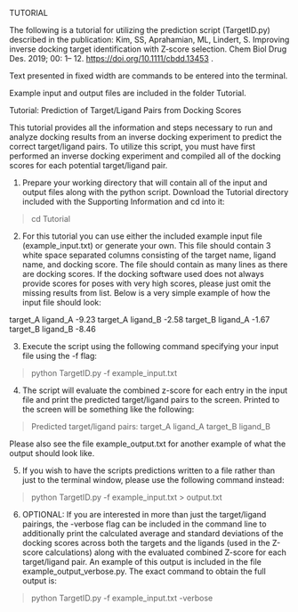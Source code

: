 TUTORIAL

The following is a tutorial for utilizing the prediction script (TargetID.py) described in the publication:
 Kim, SS, Aprahamian, ML, Lindert, S. Improving inverse docking target identification with Z‐score selection. Chem Biol Drug Des. 2019; 00: 1– 12. https://doi.org/10.1111/cbdd.13453 .

Text presented in fixed width are commands to be entered into the terminal.

Example input and output files are included in the folder Tutorial.

Tutorial: Prediction of Target/Ligand Pairs from Docking Scores

This tutorial provides all the information and steps necessary to run and analyze docking results from an inverse docking experiment to predict the correct target/ligand pairs. To utilize this script, you must have first performed an inverse docking experiment and compiled all of the docking scores for each potential target/ligand pair. 

1.	Prepare your working directory that will contain all of the input and output files along with the python script. Download the Tutorial directory included with the Supporting Information and cd into it:

> cd Tutorial

2.	For this tutorial you can use either the included example input file (example_input.txt) or generate your own. This file should contain 3 white space separated columns consisting of the target name, ligand name, and docking score. The file should contain as many lines as there are docking scores. If the docking software used does not always provide scores for poses with very high scores, please just omit the missing results from list. Below is a very simple example of how the input file should look:

target_A ligand_A -9.23
target_A ligand_B -2.58
target_B ligand_A -1.67
target_B ligand_B -8.46

3.	Execute the script using the following command specifying your input file using the -f flag:

> python TargetID.py -f example_input.txt

4.	The script will evaluate the combined z-score for each entry in the input file and print the predicted target/ligand pairs to the screen. Printed to the screen will be something like the following:

> Predicted target/ligand pairs:
target_A ligand_A
target_B ligand_B

Please also see the file example_output.txt for another example of what the output should look like.

5.	 If you wish to have the scripts predictions written to a file rather than just to the terminal window, please use the following command instead:

> python TargetID.py -f example_input.txt > output.txt
6.	OPTIONAL: If you are interested in more than just the target/ligand pairings, the -verbose flag can be included in the command line to additionally print the calculated average and standard deviations of the docking scores across both the targets and the ligands (used in the Z-score calculations) along with the evaluated combined Z-score for each target/ligand pair. An example of this output is included in the file example_output_verbose.py. The exact command to obtain the full output is:

> python TargetID.py -f example_input.txt -verbose
